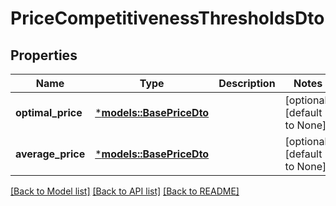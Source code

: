 # PriceCompetitivenessThresholdsDto

## Properties
Name | Type | Description | Notes
------------ | ------------- | ------------- | -------------
**optimal_price** | [***models::BasePriceDto**](BasePriceDTO.md) |  | [optional] [default to None]
**average_price** | [***models::BasePriceDto**](BasePriceDTO.md) |  | [optional] [default to None]

[[Back to Model list]](../README.md#documentation-for-models) [[Back to API list]](../README.md#documentation-for-api-endpoints) [[Back to README]](../README.md)


